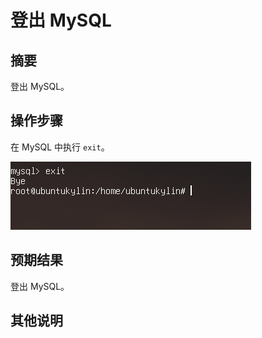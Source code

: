 # 登出 MySQL

## 摘要

登出 MySQL。

## 操作步骤

在 MySQL 中执行 `exit`。

![登出MySQL](./img/登出MySQL.png)

## 预期结果

登出 MySQL。

## 其他说明

